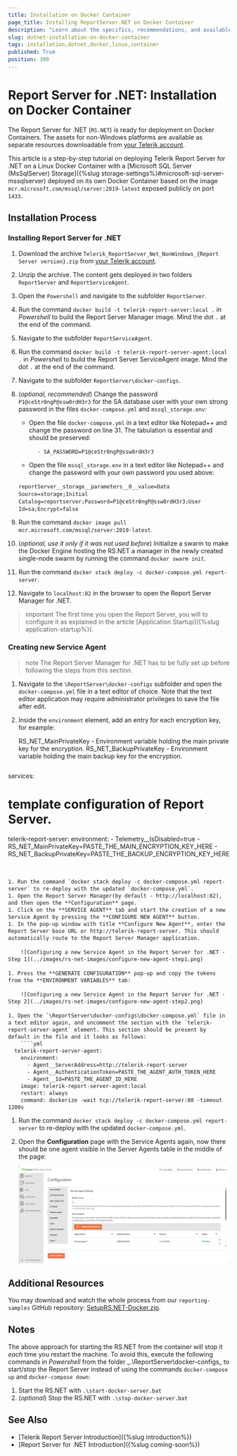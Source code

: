 ```yaml
---
title: Installation on Docker Container
page_title: Installing ReportServer.NET on Docker Container
description: "Learn about the specifics, recommendations, and available approaches for installing the Telerik Report Server for .NET on Docker Container."
slug: dotnet-installation-on-docker-container
tags: installation,dotnet,docker,linux,container
published: True
position: 300
---
```


# Report Server for .NET: Installation on Docker Container

The Report Server for .NET (`RS.NET`) is ready for deployment on Docker Containers. The assets for non-Windows platforms are available as separate resources downloadable from [your Telerik account](https://www.telerik.com/account/downloads/product-download?product=REPSERVER).

This article is a step-by-step tutorial on deploying Telerik Report Server for .NET on a Linux Docker Container with a [Microsoft SQL Server (MsSqlServer) Storage]({%slug storage-settings%}#microsoft-sql-server-mssqlserver) deployed on its own Docker Container based on the image `mcr.microsoft.com/mssql/server:2019-latest` exposed publicly on port `1433`.

## Installation Process

### Installing Report Server for .NET

1. Download the archive `Telerik_ReportServer_Net_NonWindows_{Report Server version}.zip` from [your Telerik account](https://www.telerik.com/account/downloads/product-download?product=REPSERVER).
1. Unzip the archive. The content gets deployed in two folders `ReportServer` and `ReportServiceAgent`.
1. Open the `Powershell` and navigate to the subfolder `ReportServer`.
1. Run the command `docker build -t telerik-report-server:local .` in _Powershell_ to build the Report Server Manager image. Mind the dot `.` at the end of the command.
1. Navigate to the subfolder `ReportServiceAgent`.
1. Run the command `docker build -t telerik-report-server-agent:local .` in _Powershell_ to build the Report Server ServiceAgent image. Mind the dot `.` at the end of the command.
1. Navigate to the subfolder `ReportServer\docker-configs`.
1. (_optional, recommended_) Change the password `P1@ceStr0ngP@ssw0rdH3r3` for the SA database user with your own strong password in the files `docker-compose.yml` and `mssql_storage.env`:

	* Open the file `docker-compose.yml` in a text editor like Notepad++ and change the password on line 31. The tabulation is essential and should be preserved:

	`      - SA_PASSWORD=P1@ceStr0ngP@ssw0rdH3r3`

	* Open the file `mssql_storage.env` in a text editor like Notepad++ and change the password with your own password you used above:

	`reportServer__storage__parameters__0__value=Data Source=storage;Initial Catalog=reportserver;Password=P1@ceStr0ngP@ssw0rdH3r3;User Id=sa;Encrypt=false`

1. Run the command `docker image pull mcr.microsoft.com/mssql/server:2019-latest`.
1. (_optional, use it only if it was not used before_) Initialize a swarm to make the Docker Engine hosting the RS.NET a manager in the newly created single-node swarm by running the command `docker swarm init`.
1. Run the command `docker stack deploy -c docker-compose.yml report-server`.
1. Navigate to `localhost:82` in the browser to open the Report Server Manager for .NET.

>important The first time you open the Report Server, you will to configure it as explained in the article [Application Startup]({%slug application-startup%}).

### Creating new Service Agent

>note The Report Server Manager for .NET has to be fully set up before following the steps from this section.

1. Navigate to the `\ReportServer\docker-configs` subfolder and open the `docker-compose.yml` file in a text editor of choice. Note that the text editor application may require administrator privileges to save the file after edit.
1. Inside the `environment` element, add an entry for each encryption key, for example:

	RS_NET_MainPrivateKey - Environment variable holding the main private key for the encryption.
	RS_NET_BackupPrivateKey - Environment variable holding the main backup key for the encryption.
	
	````yml
services:
  # template configuration of Report Server.
  telerik-report-server:
    environment:
      - Telemetry__IsDisabled=true
      - RS_NET_MainPrivateKey=PASTE_THE_MAIN_ENCRYPTION_KEY_HERE
      - RS_NET_BackupPrivateKey=PASTE_THE_BACKUP_ENCRYPTION_KEY_HERE
````


1. Run the command `docker stack deploy -c docker-compose.yml report-server` to re-deploy with the updated `docker-compose.yml`.
1. Open the Report Server Manager(by default - http://localhost:82), and then open the **Configuration** page.
1. Click on the **SERVICE AGENT** tab and start the creation of a new Service Agent by pressing the **CONFIGURE NEW AGENT** button.
1. In the pop-up window with title **Configure New Agent**, enter the Report Server base URL or http://telerik-report-server. This should automatically route to the Report Server Manager application.

	![Configuring a new Service Agent in the Report Server for .NET - Step 1](../images/rs-net-images/configure-new-agent-step1.png)

1. Press the **GENERATE CONFIGURATION** pop-up and copy the tokens from the **ENVIRONMENT VARIABLES** tab:

	![Configuring a new Service Agent in the Report Server for .NET - Step 2](../images/rs-net-images/configure-new-agent-step2.png)

1. Open the `\ReportServer\docker-configs\docker-compose.yml` file in a text editor again, and uncomment the section with the `telerik-report-server-agent` element. This section should be present by default in the file and it looks as follows:
	````yml
  telerik-report-server-agent:
    environment:
      - Agent__ServerAddress=http://telerik-report-server
      - Agent__AuthenticationToken=PASTE_THE_AGENT_AUTH_TOKEN_HERE
      - Agent__Id=PASTE_THE_AGENT_ID_HERE
    image: telerik-report-server-agent:local
    restart: always
    command: dockerize -wait tcp://telerik-report-server:80 -timeout 1200s
````


1. Run the command `docker stack deploy -c docker-compose.yml report-server` to re-deploy with the updated `docker-compose.yml`.
1. Open the **Configuration** page with the Service Agents again, now there should be one agent visible in the Server Agents table in the middle of the page:

	![Service Agents Configuration page with one agent created](../images/rs-net-images/created-service-agent-view.png)


## Additional Resources

You may download and watch the whole process from our `reporting-samples` GitHub repository: [SetupRS.NET-Docker.zip](https://github.com/telerik/reporting-samples/blob/master/VideosRS/SetupRS.NET-Docker.zip).

## Notes

The above approach for starting the RS.NET from the container will stop it *each* time you restart the machine. To avoid this, execute the following commands in _Powershell_ from the folder _.\ReportServer\docker-configs\_ to start/stop the Report Server instead of using the commands `docker-compose up` and `docker-compose down`:

1. Start the RS.NET with `.\start-docker-server.bat`
1. (_optional_) Stop the RS.NET with `.\stop-docker-server.bat`

## See Also

* [Telerik Report Server Introduction]({%slug introduction%})
* [Report Server for .NET Introduction]({%slug coming-soon%})
